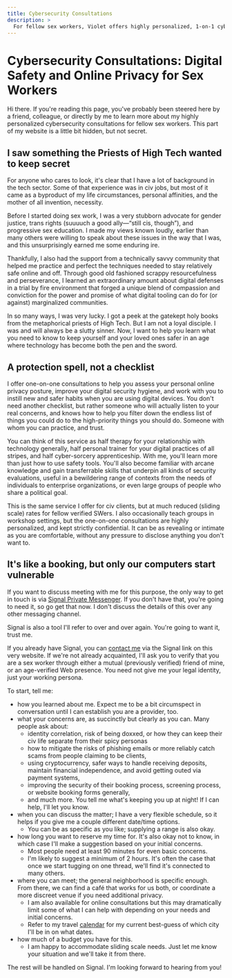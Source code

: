 ```yaml
---
title: Cybersecurity Consultations
description: >
  For fellow sex workers, Violet offers highly personalized, 1-on-1 cybersecurity consultations on a sliding scale basis.
---
```


# Cybersecurity Consultations: Digital Safety and Online Privacy for Sex Workers

Hi there. If you're reading this page, you've probably been steered here by a friend, colleague, or directly by me to learn more about my highly personalized cybersecurity consultations for fellow sex workers. This part of my website is a little bit hidden, but not secret.

## I saw something the Priests of High Tech wanted to keep secret

For anyone who cares to look, it's clear that I have a lot of background in the tech sector. Some of that experience was in civ jobs, but most of it came as a byproduct of my life circumstances, personal affinities, and the mother of all invention, necessity.

Before I started doing sex work, I was a very stubborn advocate for gender justice, trans rights (suuuuch a good ally&mdash;&ldquo;still cis, though&rdquo;), and progressive sex education. I made my views known loudly, earlier than many others were willing to speak about these issues in the way that I was, and this unsurprisingly earned me some enduring ire.

Thankfully, I also had the support from a technically savvy community that helped me practice and perfect the techniques needed to stay relatively safe online and off. Through good old fashioned scrappy resourcefulness and perseverance, I learned an extraordinary amount about digital defenses in a trial by fire environment that forged a unique blend of compassion and conviction for the power and promise of what digital tooling can do for (or against) marginalized communities.

In so many ways, I was very lucky. I got a peek at the gatekept holy books from the metaphorical priests of High Tech. But I am not a loyal disciple. I was and will always be a slutty sinner. Now, I want to help you learn what you need to know to keep yourself and your loved ones safer in an age where technology has become both the pen and the sword.

## A protection spell, not a checklist

I offer one-on-one consultations to help you assess your personal online privacy posture, improve your digital security hygiene, and work with you to instill new and safer habits when you are using digital devices. You don't need another checklist, but rather someone who will actually listen to your real concerns, and knows how to help you filter down the endless list of things you could do to the high-priority things you should do. Someone with whom you can practice, and trust.

You can think of this service as half therapy for your relationship with technology generally, half personal trainer for your digital practices of all stripes, and half cyber-sorcery apprenticeship. With me, you'll learn more than just how to use safety tools. You'll also become familiar with arcane knowledge and gain transferrable skills that underpin all kinds of security evaluations, useful in a bewildering range of contexts from the needs of individuals to enterprise organizations, or even large groups of people who share a political goal.

This is the same service I offer for civ clients, but at much reduced (sliding scale) rates for fellow verified SWers. I also occasionally teach groups in workshop settings, but the one-on-one consultations are highly personalized, and kept strictly confidential. It can be as revealing or intimate as you are comfortable, without any pressure to disclose anything you don't want to.

## It's like a booking, but only our computers start vulnerable

If you want to discuss meeting with me for this purpose, the only way to get in touch is via [Signal Private Messenger](https://signal.org/). If you don't have that, you're going to need it, so go get that now. I don't discuss the details of this over any other messaging channel.

Signal is also a tool I'll refer to over and over again. You're going to want it, trust me.

If you already have Signal, you can [contact me](#contact) via the Signal link on this very website. If we're not already acquainted, I'll ask you to verify that you are a sex worker through either a mutual (previously verified) friend of mine, or an age-verified Web presence. You need not give me your legal identity, just your working persona.

To start, tell me:

- how you learned about me. Expect me to be a bit circumspect in conversation until I can establish you are a provider, too.
- what your concerns are, as succinctly but clearly as you can. Many people ask about:
    - identity correlation, risk of being doxxed, or how they can keep their civ life separate from their spicy personas
    - how to mitigate the risks of phishing emails or more reliably catch scams from people claiming to be clients,
    - using cryptocurrency, safer ways to handle receiving deposits, maintain financial independence, and avoid getting outed via payment systems,
    - improving the security of their booking process, screening process, or website booking forms generally,
    - and much more. You tell me what's keeping you up at night! If I can help, I'll let you know.
- when you can discuss the matter; I have a very flexible schedule, so it helps if you give me a couple different date/time options.
    - You can be as specific as you like; supplying a range is also okay.
- how long you want to reserve my time for. It's also okay not to know, in which case I'll make a suggestion based on your initial concerns.
    - Most people need at least 90 minutes for even basic concerns.
    - I'm likely to suggest a minimum of 2 hours. It's often the case that once we start tugging on one thread, we'll find it's connected to many others.
- where you can meet; the general neighborhood is specific enough. From there, we can find a café that works for us both, or coordinate a more discreet venue if you need additional privacy.
    - I am also available for online consultations but this may dramatically limit some of what I can help with depending on your needs and initial concerns.
    - Refer to my travel [calendar](#tours) for my current best-guess of which city I'll be in on what dates.
- how much of a budget you have for this.
    - I am happy to accommodate sliding scale needs. Just let me know your situation and we'll take it from there.

The rest will be handled on Signal. I'm looking forward to hearing from you!
